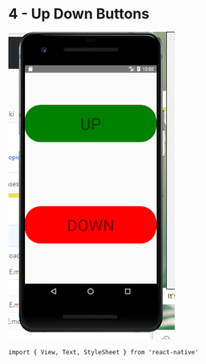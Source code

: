 # 4 - Up Down Buttons

![screenshot1.png](screenshot1.png)

```
import { View, Text, StyleSheet } from 'react-native'
```

